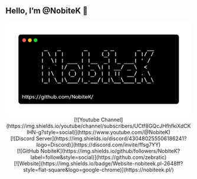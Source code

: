 ## Hello, I’m @NobiteK 👋

<img align="center" src="banner.png" />

<center>
[![Youtube Channel](https://img.shields.io/youtube/channel/subscribers/UCtf8GQcJHfhfkiXdCKIHN-g?style=social)](https://www.youtube.com/@NobiteK) <br />
[![Discord Server](https://img.shields.io/discord/430480255506186241?logo=Discord)](https://discord.com/invite/ffsg7YY) <br />
[![GitHub NobiteK](https://img.shields.io/github/followers/NobiteK?label=follow&style=social)](https://github.com/zebratic) <br />
[![Website](https://img.shields.io/badge/Website-nobiteek.pl-2648ff?style=flat-square&logo=google-chrome)](https://nobiteek.pl/)
</center>
